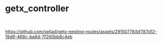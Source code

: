 # getx_controller

 

https://github.com/seljad/getx-nesting-routes/assets/29150778/bf787d12-19d9-468c-ba6d-7f260bb8c4eb

